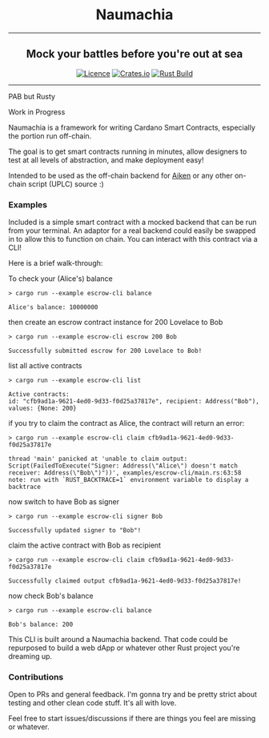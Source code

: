 <div align="center">
  <h1 align="center">Naumachia</h1>
  <hr />
    <h2 align="center" style="border-bottom: none">Mock your battles before you're out at sea</h2>

[![Licence](https://img.shields.io/github/license/MitchTurner/naumachia)](https://github.com/MitchTurner/naumachia/blob/main/LICENSE) 
[![Crates.io](https://img.shields.io/crates/v/naumachia)](https://crates.io/crates/naumachia)
[![Rust Build](https://github.com/MitchTurner/naumachia/actions/workflows/rust.yml/badge.svg?branch=master)](https://github.com/MitchTurner/naumachia/actions/workflows/rust.yml)

</div>

---

PAB but Rusty

Work in Progress

Naumachia is a framework for writing Cardano Smart Contracts, especially the portion run off-chain.

The goal is to get smart contracts running in minutes, allow designers to test at all levels of abstraction, and make deployment easy!

Intended to be used as the off-chain backend for [Aiken](https://github.com/txpipe/aiken) 
or any other on-chain script (UPLC) source :)

### Examples
Included is a simple smart contract with a mocked backend that can be run from your terminal. An adaptor for a real
backend could easily be swapped in to allow this to function on chain. You can interact with this contract via a CLI! 

Here is a brief walk-through:

To check your (Alice's) balance
```
> cargo run --example escrow-cli balance

Alice's balance: 10000000
```

then create an escrow contract instance for 200 Lovelace to Bob
```
> cargo run --example escrow-cli escrow 200 Bob

Successfully submitted escrow for 200 Lovelace to Bob!
```

list all active contracts
```
> cargo run --example escrow-cli list

Active contracts:
id: "cfb9ad1a-9621-4ed0-9d33-f0d25a37817e", recipient: Address("Bob"), values: {None: 200}
```
if you try to claim the contract as Alice, the contract will return an error:
```
> cargo run --example escrow-cli claim cfb9ad1a-9621-4ed0-9d33-f0d25a37817e

thread 'main' panicked at 'unable to claim output: Script(FailedToExecute("Signer: Address(\"Alice\") doesn't match receiver: Address(\"Bob\")"))', examples/escrow-cli/main.rs:63:58
note: run with `RUST_BACKTRACE=1` environment variable to display a backtrace
```

now switch to have Bob as signer
```
> cargo run --example escrow-cli signer Bob

Successfully updated signer to "Bob"!
```

claim the active contract with Bob as recipient
```
> cargo run --example escrow-cli claim cfb9ad1a-9621-4ed0-9d33-f0d25a37817e

Successfully claimed output cfb9ad1a-9621-4ed0-9d33-f0d25a37817e!
```

now check Bob's balance
```
> cargo run --example escrow-cli balance

Bob's balance: 200
```
This CLI is built around a Naumachia backend. That code could be repurposed to build a web dApp or whatever other Rust
project you're dreaming up.

### Contributions
Open to PRs and general feedback. I'm gonna try and be pretty strict about testing and other clean code stuff. 
It's all with love.

Feel free to start issues/discussions if there are things you feel are missing or whatever.
